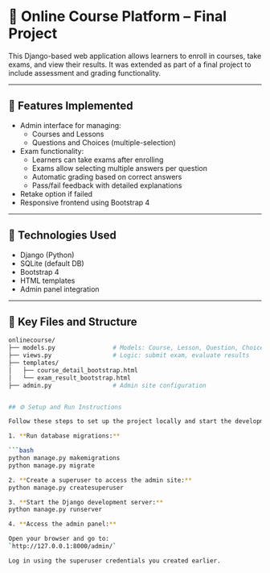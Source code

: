 # 🧠 Online Course Platform – Final Project

This Django-based web application allows learners to enroll in courses, take exams, and view their results. It was extended as part of a final project to include assessment and grading functionality.

---

## 🚀 Features Implemented

- Admin interface for managing:
  - Courses and Lessons
  - Questions and Choices (multiple-selection)
- Exam functionality:
  - Learners can take exams after enrolling
  - Exams allow selecting multiple answers per question
  - Automatic grading based on correct answers
  - Pass/fail feedback with detailed explanations
- Retake option if failed
- Responsive frontend using Bootstrap 4

---

## 🧩 Technologies Used

- Django (Python)
- SQLite (default DB)
- Bootstrap 4
- HTML templates
- Admin panel integration

---

## 📁 Key Files and Structure

```bash
onlinecourse/
├── models.py                # Models: Course, Lesson, Question, Choice, Submission
├── views.py                 # Logic: submit exam, evaluate results
├── templates/
│   ├── course_detail_bootstrap.html
│   └── exam_result_bootstrap.html
├── admin.py                 # Admin site configuration


## ⚙️ Setup and Run Instructions

Follow these steps to set up the project locally and start the development server:

1. **Run database migrations:**

```bash
python manage.py makemigrations
python manage.py migrate

2. **Create a superuser to access the admin site:**
python manage.py createsuperuser

3. **Start the Django development server:**
python manage.py runserver

4. **Access the admin panel:**

Open your browser and go to:  
`http://127.0.0.1:8000/admin/`

Log in using the superuser credentials you created earlier.


